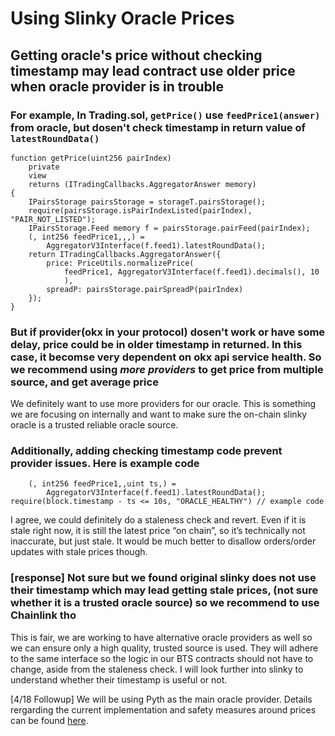 # Using Slinky Oracle Prices

## Getting oracle's price without checking timestamp may lead contract use older price when oracle provider is in trouble

### For example, In Trading.sol, `getPrice()` use `feedPrice1(answer)` from oracle, but dosen't check timestamp in return value of `latestRoundData()`

```solidity
function getPrice(uint256 pairIndex)
    private
    view
    returns (ITradingCallbacks.AggregatorAnswer memory)
{
    IPairsStorage pairsStorage = storageT.pairsStorage();
    require(pairsStorage.isPairIndexListed(pairIndex), "PAIR_NOT_LISTED");
    IPairsStorage.Feed memory f = pairsStorage.pairFeed(pairIndex);
    (, int256 feedPrice1,,,) =
        AggregatorV3Interface(f.feed1).latestRoundData();
    return ITradingCallbacks.AggregatorAnswer({
        price: PriceUtils.normalizePrice(
            feedPrice1, AggregatorV3Interface(f.feed1).decimals(), 10
            ),
        spreadP: pairsStorage.pairSpreadP(pairIndex)
    });
}
```

### But if provider(okx in your protocol) dosen't work or have some delay, price could be in older timestamp in returned. In this case, it becomse very dependent on okx api service health. So we recommend using _more providers_ to get price from multiple source, and get average price

We definitely want to use more providers for our oracle. This is something we are focusing on internally and want to
make sure the on-chain slinky oracle is a trusted reliable oracle source.

### Additionally, adding checking timestamp code prevent provider issues. Here is example code

```solidity
    (, int256 feedPrice1,,uint ts,) =
        AggregatorV3Interface(f.feed1).latestRoundData();
require(block.timestamp - ts <= 10s, "ORACLE_HEALTHY") // example code
```

I agree, we could definitely do a staleness check and revert. Even if it is stale right now, it is still the latest
price “on chain”, so it’s technically not inaccurate, but just stale. It would be much better to disallow orders/order
updates with stale prices though.

### [response] Not sure but we found original slinky does not use their timestamp which may lead getting stale prices, (not sure whether it is a trusted oracle source) so we recommend to use Chainlink tho

This is fair, we are working to have alternative oracle providers as well so we can ensure only a high quality, trusted
source is used. They will adhere to the same interface so the logic in our BTS contracts should not have to change,
aside from the staleness check. I will look further into slinky to understand whether their timestamp is useful or not.

[4/18 Followup] We will be using Pyth as the main oracle provider. Details rergarding the current implementation and safety
measures around prices can be found [here](https://github.com/berachain/contracts-monorepo/blob/main/src/berps/utils/PriceUtils.sol#L97).
